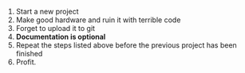 1. Start a new project
2. Make good hardware and ruin it with terrible code
3. Forget to upload it to git
4. **Documentation is optional**
5. Repeat the steps listed above before the previous project has been finished
6. Profit.

<!--
**jediemil/jediemil** is a ✨ _special_ ✨ repository because its `README.md` (this file) appears on your GitHub profile.

Here are some ideas to get you started:

- 🔭 I’m currently working on ...
- 🌱 I’m currently learning ...
- 👯 I’m looking to collaborate on ...
- 🤔 I’m looking for help with ...
- 💬 Ask me about ...
- 📫 How to reach me: ...
- 😄 Pronouns: ...
- ⚡ Fun fact: ...
-->
